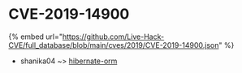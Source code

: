 # CVE-2019-14900
{% embed url="https://github.com/Live-Hack-CVE/full_database/blob/main/cves/2019/CVE-2019-14900.json" %}

* shanika04 ~> [hibernate-orm](https://www.alice-snow.ru/2019/database/cve-2019-14900/hibernate-orm-shanika04)